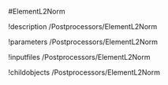 <!-- MOOSE Object Documentation Stub: Remove this when content is added. -->
#ElementL2Norm

!description /Postprocessors/ElementL2Norm

!parameters /Postprocessors/ElementL2Norm

!inputfiles /Postprocessors/ElementL2Norm

!childobjects /Postprocessors/ElementL2Norm
